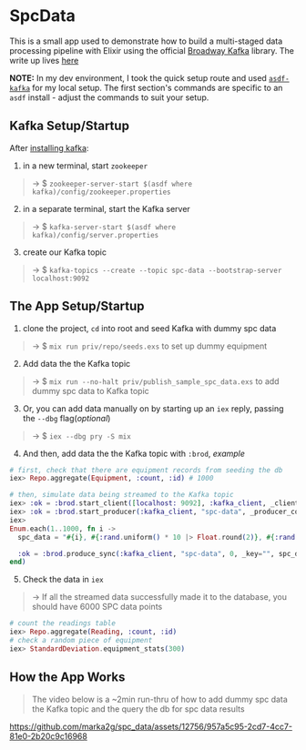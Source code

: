 # SpcData
This is a small app used to demonstrate how to build a multi-staged data processing pipeline with Elixir using the official [Broadway Kafka](https://hexdocs.pm/broadway/apache-kafka.html#content) library.
The write up lives [here](https://marksmarkdown.com/broadway-kafka.html)

**NOTE:**
In my dev environment, I took the quick setup route and used [`asdf-kafka`](https://github.com/ueisele/asdf-kafka) for my local setup. The first section's commands are specific to an `asdf` install - adjust the commands to suit your setup.

## Kafka Setup/Startup
After [installing kafka](https://kafka.apache.org/quickstart):
1. in a new terminal, start `zookeeper`
>→ $ `zookeeper-server-start $(asdf where kafka)/config/zookeeper.properties`
2. in a separate terminal, start the Kafka server
>→ $ `kafka-server-start $(asdf where kafka)/config/server.properties`
3. create our Kafka topic
>→ $ `kafka-topics --create --topic spc-data --bootstrap-server localhost:9092`

## The App Setup/Startup
1. clone the project, `cd` into root and seed Kafka with dummy spc data
>→ $ `mix run priv/repo/seeds.exs` to set up dummy equipment
2. Add data the the Kafka topic
>→ $ `mix run --no-halt priv/publish_sample_spc_data.exs` to add dummy spc data to Kafka topic
3. Or, you can add data manually on by starting up an `iex` reply, passing the `--dbg` flag(_optional_)
>→ $ `iex --dbg pry -S mix`
4. And then, add data the the Kafka topic with `:brod`, _example_
```elixir
# first, check that there are equipment records from seeding the db
iex> Repo.aggregate(Equipment, :count, :id) # 1000

# then, simulate data being streamed to the Kafka topic
iex> :ok = :brod.start_client([localhost: 9092], :kafka_client, _client_config=[])
iex> :ok = :brod.start_producer(:kafka_client, "spc-data", _producer_config = [])
iex> 
Enum.each(1..1000, fn i ->
  spc_data = "#{i}, #{:rand.uniform() * 10 |> Float.round(2)}, #{:rand.uniform() * 10 |> Float.round(2)}, #{:rand.uniform() * 10 |> Float.round(2)}, #{:rand.uniform() * 10 |> Float.round(2)}, #{:rand.uniform() * 10 |> Float.round(2)}, #{:rand.uniform() * 10 |> Float.round(2)}"

  :ok = :brod.produce_sync(:kafka_client, "spc-data", 0, _key="", spc_data)
end)
```
5. Check the data in `iex`
>→ If all the streamed data successfully made it to the database, you should have 6000 SPC data points
```elixir
# count the readings table
iex> Repo.aggregate(Reading, :count, :id)
# check a random piece of equipment
iex> StandardDeviation.equipment_stats(300)
```


## How the App Works
> The video below is a ~2min run-thru of how to add dummy spc data the Kafka topic and the query the db for spc data results


https://github.com/marka2g/spc_data/assets/12756/957a5c95-2cd7-4cc7-81e0-2b20c9c16968

